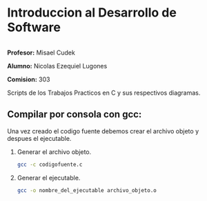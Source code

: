 # Introduccion al Desarrollo de Software

<img title="Icono C" src="file:///C:/Users/lugon/Downloads/icons8-c-programming-48.png" alt="" style="zoom:100%;">


**Profesor:** Misael Cudek

**Alumno:** Nicolas Ezequiel Lugones

**Comision:** 303

Scripts de los Trabajos Practicos en C y sus respectivos diagramas.

## Compilar por consola con gcc:

Una vez creado el codigo fuente debemos crear el archivo objeto y despues el ejecutable.

1. Generar el archivo objeto.
   
   ```bash
   gcc -c codigofuente.c
   ```

2. Generar el ejecutable.
   
   ```bash
   gcc -o nombre_del_ejecutable archivo_objeto.o
   ```
